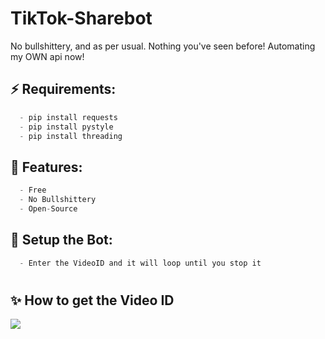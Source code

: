 # TikTok-Sharebot
No bullshittery, and as per usual. Nothing you've seen before! Automating my OWN api now!
## ⚡ Requirements:
```cs
  - pip install requests
  - pip install pystyle
  - pip install threading
```

## 🐺 Features:
```cs
  - Free
  - No Bullshittery
  - Open-Source
```



## 🚀 Setup the Bot:
```cs
  - Enter the VideoID and it will loop until you stop it
```

#

## ✨ How to get the Video ID

<img src='https://cdn.discordapp.com/attachments/947217356445351977/963416117756436520/unknown.png'>


